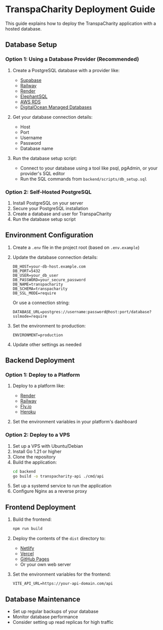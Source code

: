 # TranspaCharity Deployment Guide

This guide explains how to deploy the TranspaCharity application with a hosted database.

## Database Setup

### Option 1: Using a Database Provider (Recommended)

1. Create a PostgreSQL database with a provider like:
   - [Supabase](https://supabase.com)
   - [Railway](https://railway.app)
   - [Render](https://render.com)
   - [ElephantSQL](https://www.elephantsql.com)
   - [AWS RDS](https://aws.amazon.com/rds/postgresql/)
   - [DigitalOcean Managed Databases](https://www.digitalocean.com/products/managed-databases)

2. Get your database connection details:
   - Host
   - Port
   - Username
   - Password
   - Database name

3. Run the database setup script:
   - Connect to your database using a tool like psql, pgAdmin, or your provider's SQL editor
   - Run the SQL commands from `backend/scripts/db_setup.sql`

### Option 2: Self-Hosted PostgreSQL

1. Install PostgreSQL on your server
2. Secure your PostgreSQL installation
3. Create a database and user for TranspaCharity
4. Run the database setup script

## Environment Configuration

1. Create a `.env` file in the project root (based on `.env.example`)
2. Update the database connection details:
   ```
   DB_HOST=your-db-host.example.com
   DB_PORT=5432
   DB_USER=your_db_user
   DB_PASSWORD=your_secure_password
   DB_NAME=transpacharity
   DB_SCHEMA=transpacharity
   DB_SSL_MODE=require
   ```

   Or use a connection string:
   ```
   DATABASE_URL=postgres://username:password@host:port/database?sslmode=require
   ```

3. Set the environment to production:
   ```
   ENVIRONMENT=production
   ```

4. Update other settings as needed

## Backend Deployment

### Option 1: Deploy to a Platform

1. Deploy to a platform like:
   - [Render](https://render.com)
   - [Railway](https://railway.app)
   - [Fly.io](https://fly.io)
   - [Heroku](https://heroku.com)

2. Set the environment variables in your platform's dashboard

### Option 2: Deploy to a VPS

1. Set up a VPS with Ubuntu/Debian
2. Install Go 1.21 or higher
3. Clone the repository
4. Build the application:
   ```bash
   cd backend
   go build -o transpacharity-api ./cmd/api
   ```
5. Set up a systemd service to run the application
6. Configure Nginx as a reverse proxy

## Frontend Deployment

1. Build the frontend:
   ```bash
   npm run build
   ```

2. Deploy the contents of the `dist` directory to:
   - [Netlify](https://netlify.com)
   - [Vercel](https://vercel.com)
   - [GitHub Pages](https://pages.github.com)
   - Or your own web server

3. Set the environment variables for the frontend:
   ```
   VITE_API_URL=https://your-api-domain.com/api
   ```

## Database Maintenance

- Set up regular backups of your database
- Monitor database performance
- Consider setting up read replicas for high traffic